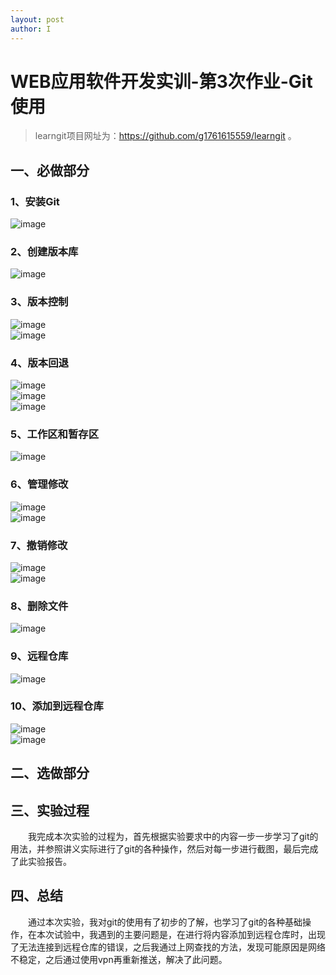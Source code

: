 ```yaml
---
layout: post
author: I
---
```

# WEB应用软件开发实训-第3次作业-Git使用   
> learngit项目网址为：https://github.com/g1761615559/learngit 。   

## 一、必做部分   
    
### 1、安装Git   
![image](https://note.youdao.com/yws/api/personal/file/WEB8b2155abd3479816acbd4ed2cb62fa14?method=download&shareKey=1b8132ca8f8b4fdab44f92a34cdf2469)    
### 2、创建版本库   
![image](https://note.youdao.com/yws/api/personal/file/WEBc190516811f135799b5920185733ca56?method=download&shareKey=b23c328e8fa7e130fb36a581bba00362)   
### 3、版本控制   
![image](https://note.youdao.com/yws/api/personal/file/WEB0607d5952eb9ea82a3a1c14ec74b54c8?method=download&shareKey=5ba23eca7217c70af388e86a7b54c49a)   
![image](https://note.youdao.com/yws/api/personal/file/WEB0d0b7b8118815c3d9d7375059b6ddee4?method=download&shareKey=70c288b2a8e28c0236725bc766fcd307)   
### 4、版本回退   
![image](https://note.youdao.com/yws/api/personal/file/WEB6f56e43f48b76610c277d23cdb711438?method=download&shareKey=2e4271c8baeba6b24b154f5b6d0fa4a7)   
![image](https://note.youdao.com/yws/api/personal/file/WEB533d890231c284146cd922f25135708e?method=download&shareKey=57a720fe558b58cde189cc6023760591)   
![image](https://note.youdao.com/yws/api/personal/file/WEB11115f217e90598b74fe13cfc0f445a8?method=download&shareKey=41a1eb4fb9ce52f2cb5ecc020297eb2d)   
### 5、工作区和暂存区   
![image](https://note.youdao.com/yws/api/personal/file/WEB5da34e9208b3fba58ef6950342c28072?method=download&shareKey=58ac854b1865ceed1daea19910c0db98)   
### 6、管理修改   
![image](https://note.youdao.com/yws/api/personal/file/WEB0ab4d64d87e84f0361f4ce9b333a82bf?method=download&shareKey=02d307c17eb23cf04ce49b94487fce7c)   
![image](https://note.youdao.com/yws/api/personal/file/WEB69d329a9d008ecb98c1fab54ee66434c?method=download&shareKey=9525ffaf55a0d3a7d1c45c362c41e236)   
### 7、撤销修改   
![image](https://note.youdao.com/yws/api/personal/file/WEB4c084c6c67d9a9b6b4d7e5c36e5b2dd3?method=download&shareKey=c2e94eaf0906da90fd79f2cce86e33be)   
![image](https://note.youdao.com/yws/api/personal/file/WEB230278a51c1accbfe7aa10d9120add83?method=download&shareKey=daefe39a96be54091edd53809ca24495)   
### 8、删除文件   
![image](https://note.youdao.com/yws/api/personal/file/WEBaca247596c085d169d40c6e88f02a95f?method=download&shareKey=1372c8222426c2368607838350266b39)   
### 9、远程仓库   
![image](https://note.youdao.com/yws/api/personal/file/WEB23c247deabed4bd2289406df4d4a9329?method=download&shareKey=8174da45cfaa52cf4c5d48dd07f18456)   
### 10、添加到远程仓库   
![image](https://note.youdao.com/yws/api/personal/file/WEBd75ab7718acab27e4d52c126d45b5dc9?method=download&shareKey=83eba2baafcd13db6997de8d33e06a12)   
![image](https://note.youdao.com/yws/api/personal/file/WEBe14f29b0a1a94dfa06c0f7abe0acdf15?method=download&shareKey=c800d01c2ce03c906437aca628d8bc40)   
## 二、选做部分   
   

## 三、实验过程   
　　我完成本次实验的过程为，首先根据实验要求中的内容一步一步学习了git的用法，并参照讲义实际进行了git的各种操作，然后对每一步进行截图，最后完成了此实验报告。   
## 四、总结   
　　通过本次实验，我对git的使用有了初步的了解，也学习了git的各种基础操作，在本次试验中，我遇到的主要问题是，在进行将内容添加到远程仓库时，出现了无法连接到远程仓库的错误，之后我通过上网查找的方法，发现可能原因是网络不稳定，之后通过使用vpn再重新推送，解决了此问题。



